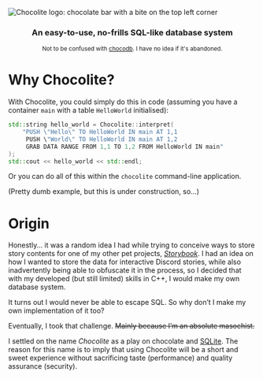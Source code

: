 ![Chocolite logo: chocolate bar with a bite on the top left corner](https://i.ibb.co/b7G8Dnj/chocolite.png)
### <p align="center"><strong>An easy-to-use, no-frills SQL-like database system</strong></p>
<p align="center"><sup>Not to be confused with <a href="https://github.com/dase955/ChocoDB">chocodb</a>. I have no idea if it's abandoned.</sup></p>

# Why Chocolite?
With Chocolite, you could simply do this in code (assuming you have a container `main` with a table `HelloWorld` initialised):
```cpp
std::string hello_world = Chocolite::interpret(
    "PUSH \"Hello\" TO HelloWorld IN main AT 1,1
     PUSH \"World\" TO HelloWorld IN main AT 1,2
     GRAB DATA RANGE FROM 1,1 TO 1,2 FROM HelloWorld IN main"
);
std::cout << hello_world << std::endl;
```
Or you can do all of this within the `chocolite` command-line application.

(Pretty dumb example, but this is under construction, so...)

# Origin
Honestly… it was a random idea I had while trying to conceive ways to store story contents for one of my other pet projects, *[Storybook](https://github.com/elegantlyclandestine/Storybook)*. I had an idea on how I wanted to store the data for interactive Discord stories, while also inadvertently being able to obfuscate it in the process, so I decided that with my developed (but still limited) skills in C++, I would make my own database system.

It turns out I would never be able to escape SQL. So why don’t I make my own implementation of it too?

Eventually, I took that challenge. ~~Mainly because I’m an absolute masochist.~~

I settled on the name *Chocolite* as a play on chocolate and [SQLite](https://github.com/sqlite/sqlite). The reason for this name is to imply that using Chocolite will be a short and sweet experience without sacrificing taste (performance) and quality assurance (security).
